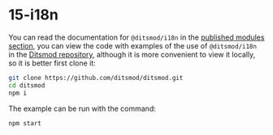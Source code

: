 # 15-i18n

You can read the documentation for `@ditsmod/i18n` in the [published modules section][1], you can view the code with examples of the use of `@ditsmod/i18n` in the [Ditsmod repository][2], although it is more convenient to view it locally, so it is better first clone it:

```bash
git clone https://github.com/ditsmod/ditsmod.git
cd ditsmod
npm i
```

The example can be run with the command:

```bash
npm start
```

[1]: /native-modules/i18n
[2]: https://github.com/ditsmod/ditsmod/tree/main/examples/15-i18n
